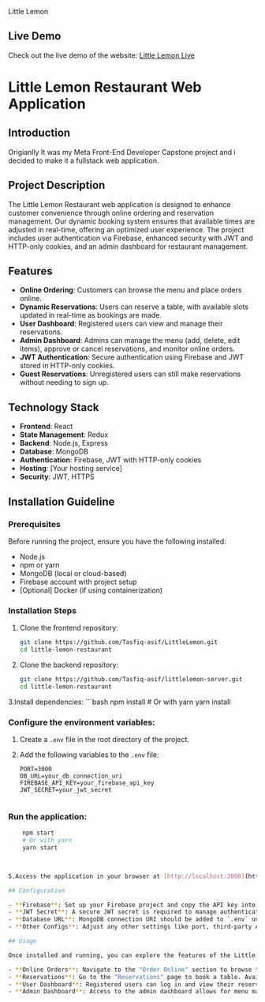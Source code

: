 Little Lemon
## Live Demo
Check out the live demo of the website: [Little Lemon Live](https://littlelemon-6efed.web.app)

# Little Lemon Restaurant Web Application

## Introduction
Origianlly It was my Meta Front-End Developer Capstone project and i decided to make it a fullstack web application.

## Project Description
The Little Lemon Restaurant web application is designed to enhance customer convenience through online ordering and reservation management. Our dynamic booking system ensures that available times are adjusted in real-time, offering an optimized user experience. The project includes user authentication via Firebase, enhanced security with JWT and HTTP-only cookies, and an admin dashboard for restaurant management.

## Features
- **Online Ordering**: Customers can browse the menu and place orders online.
- **Dynamic Reservations**: Users can reserve a table, with available slots updated in real-time as bookings are made.
- **User Dashboard**: Registered users can view and manage their reservations.
- **Admin Dashboard**: Admins can manage the menu (add, delete, edit items), approve or cancel reservations, and monitor online orders.
- **JWT Authentication**: Secure authentication using Firebase and JWT stored in HTTP-only cookies.
- **Guest Reservations**: Unregistered users can still make reservations without needing to sign up.

## Technology Stack
- **Frontend**: React
- **State Management**: Redux
- **Backend**: Node.js, Express
- **Database**: MongoDB
- **Authentication**: Firebase, JWT with HTTP-only cookies
- **Hosting**: [Your hosting service]
- **Security**: JWT, HTTPS

## Installation Guideline

### Prerequisites
Before running the project, ensure you have the following installed:
- Node.js
- npm or yarn
- MongoDB (local or cloud-based)
- Firebase account with project setup
- [Optional] Docker (if using containerization)

### Installation Steps
1. Clone the frontend repository:
   ```bash
   git clone https://github.com/Tasfiq-asif/LittleLemon.git
   cd little-lemon-restaurant

2. Clone the backend repository:
   ```bash
   git clone https://github.com/Tasfiq-asif/littlelemon-server.git
   cd little-lemon-restaurant

3.Install dependencies:
    ```bash
    npm install
    # Or with yarn
    yarn install
### Configure the environment variables:

1. Create a `.env` file in the root directory of the project.
2. Add the following variables to the `.env` file:

   ```env
   PORT=3000
   DB_URL=your_db_connection_uri
   FIREBASE_API_KEY=your_firebase_api_key
   JWT_SECRET=your_jwt_secret


### Run the application:

```bash
    npm start
    # Or with yarn
    yarn start

    

5.Access the application in your browser at [http://localhost:3000](http://localhost:3000).

## Configuration

- **Firebase**: Set up your Firebase project and copy the API key into the `.env` file under `FIREBASE_API_KEY`.
- **JWT Secret**: A secure JWT secret is required to manage authentication. Add it to `.env` as `JWT_SECRET`.
- **Database URL**: MongoDB connection URI should be added to `.env` under `DB_URL`.
- **Other Configs**: Adjust any other settings like port, third-party APIs, etc., as needed.

## Usage

Once installed and running, you can explore the features of the Little Lemon Restaurant app:

- **Online Orders**: Navigate to the "Order Online" section to browse the menu and place orders.
- **Reservations**: Go to the "Reservations" page to book a table. Available times will dynamically update based on other bookings.
- **User Dashboard**: Registered users can log in and view their reservation history in the dashboard.
- **Admin Dashboard**: Access to the admin dashboard allows for menu management, reservation approval/cancellation, and order tracking.

